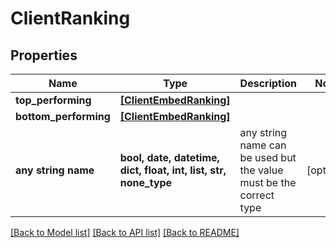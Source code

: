 # ClientRanking


## Properties
Name | Type | Description | Notes
------------ | ------------- | ------------- | -------------
**top_performing** | [**[ClientEmbedRanking]**](ClientEmbedRanking.md) |  | 
**bottom_performing** | [**[ClientEmbedRanking]**](ClientEmbedRanking.md) |  | 
**any string name** | **bool, date, datetime, dict, float, int, list, str, none_type** | any string name can be used but the value must be the correct type | [optional]

[[Back to Model list]](../README.md#documentation-for-models) [[Back to API list]](../README.md#documentation-for-api-endpoints) [[Back to README]](../README.md)


